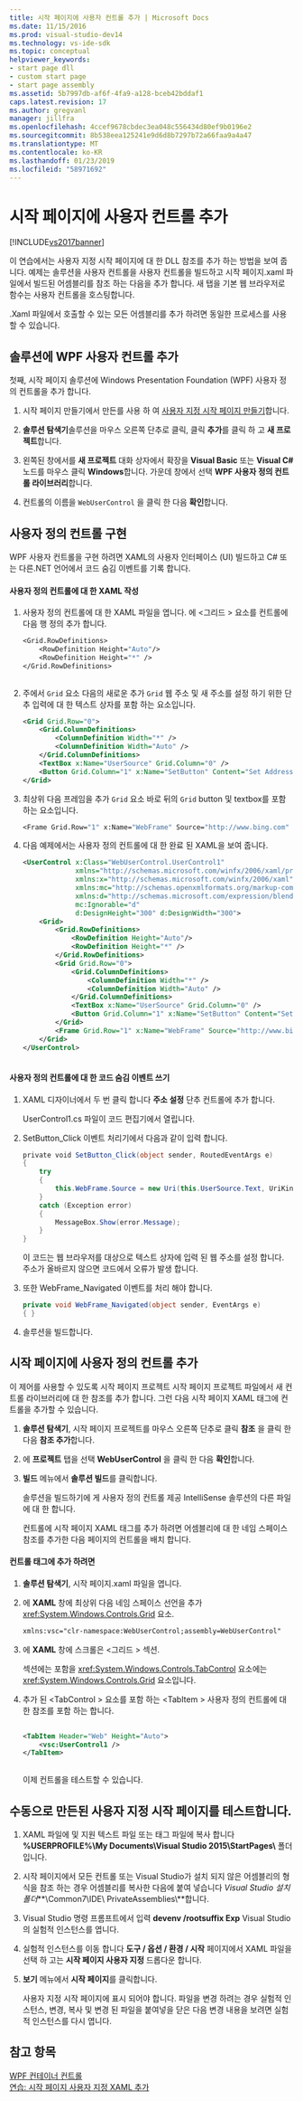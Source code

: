 ```yaml
---
title: 시작 페이지에 사용자 컨트롤 추가 | Microsoft Docs
ms.date: 11/15/2016
ms.prod: visual-studio-dev14
ms.technology: vs-ide-sdk
ms.topic: conceptual
helpviewer_keywords:
- start page dll
- custom start page
- start page assembly
ms.assetid: 5b7997db-af6f-4fa9-a128-bceb42bddaf1
caps.latest.revision: 17
ms.author: gregvanl
manager: jillfra
ms.openlocfilehash: 4ccef9678cbdec3ea048c556434d80ef9b0196e2
ms.sourcegitcommit: 8b538eea125241e9d6d8b7297b72a66faa9a4a47
ms.translationtype: MT
ms.contentlocale: ko-KR
ms.lasthandoff: 01/23/2019
ms.locfileid: "58971692"
---
```

# <a name="adding-user-control-to-the-start-page"></a>시작 페이지에 사용자 컨트롤 추가
[!INCLUDE[vs2017banner](../includes/vs2017banner.md)]

이 연습에서는 사용자 지정 시작 페이지에 대 한 DLL 참조를 추가 하는 방법을 보여 줍니다. 예제는 솔루션을 사용자 컨트롤을 사용자 컨트롤을 빌드하고 시작 페이지.xaml 파일에서 빌드된 어셈블리를 참조 하는 다음을 추가 합니다. 새 탭을 기본 웹 브라우저로 함수는 사용자 컨트롤을 호스팅합니다.  
  
 .Xaml 파일에서 호출할 수 있는 모든 어셈블리를 추가 하려면 동일한 프로세스를 사용할 수 있습니다.  
  
## <a name="adding-a-wpf-user-control-to-the-solution"></a>솔루션에 WPF 사용자 컨트롤 추가  
 첫째, 시작 페이지 솔루션에 Windows Presentation Foundation (WPF) 사용자 정의 컨트롤을 추가 합니다.  
  
1.  시작 페이지 만들기에서 만든를 사용 하 여 [사용자 지정 시작 페이지 만들기](../extensibility/creating-a-custom-start-page.md)합니다.  
  
2.  **솔루션 탐색기**솔루션을 마우스 오른쪽 단추로 클릭, 클릭 **추가**를 클릭 하 고 **새 프로젝트**합니다.  
  
3.  왼쪽된 창에서를 **새 프로젝트** 대화 상자에서 확장을 **Visual Basic** 또는 **Visual C#** 노드를 마우스 클릭 **Windows**합니다. 가운데 창에서 선택 **WPF 사용자 정의 컨트롤 라이브러리**합니다.  
  
4.  컨트롤의 이름을 `WebUserControl` 을 클릭 한 다음 **확인**합니다.  
  
## <a name="implementing-the-user-control"></a>사용자 정의 컨트롤 구현  
 WPF 사용자 컨트롤을 구현 하려면 XAML의 사용자 인터페이스 (UI) 빌드하고 C# 또는 다른.NET 언어에서 코드 숨김 이벤트를 기록 합니다.  
  
#### <a name="to-write-the-xaml-for-the-user-control"></a>사용자 정의 컨트롤에 대 한 XAML 작성  
  
1.  사용자 정의 컨트롤에 대 한 XAML 파일을 엽니다. 에 \<그리드 > 요소를 컨트롤에 다음 행 정의 추가 합니다.  
  
    ```vb  
    <Grid.RowDefinitions>  
        <RowDefinition Height="Auto"/>  
        <RowDefinition Height="*" />  
    </Grid.RowDefinitions>  
  
    ```  
  
2.  주에서 `Grid` 요소 다음의 새로운 추가 `Grid` 웹 주소 및 새 주소를 설정 하기 위한 단추 입력에 대 한 텍스트 상자를 포함 하는 요소입니다.  
  
    ```xml  
    <Grid Grid.Row="0">  
        <Grid.ColumnDefinitions>  
            <ColumnDefinition Width="*" />  
            <ColumnDefinition Width="Auto" />  
        </Grid.ColumnDefinitions>  
        <TextBox x:Name="UserSource" Grid.Column="0" />  
        <Button Grid.Column="1" x:Name="SetButton" Content="Set Address" Click="SetButton_Click" />  
    </Grid>  
    ```  
  
3.  최상위 다음 프레임을 추가 `Grid` 요소 바로 뒤의 `Grid` button 및 textbox를 포함 하는 요소입니다.  
  
    ```vb  
    <Frame Grid.Row="1" x:Name="WebFrame" Source="http://www.bing.com" Navigated="WebFrame_Navigated" />  
    ```  
  
4.  다음 예제에서는 사용자 정의 컨트롤에 대 한 완료 된 XAML을 보여 줍니다.  
  
    ```xml  
    <UserControl x:Class="WebUserControl.UserControl1"  
                 xmlns="http://schemas.microsoft.com/winfx/2006/xaml/presentation"  
                 xmlns:x="http://schemas.microsoft.com/winfx/2006/xaml"  
                 xmlns:mc="http://schemas.openxmlformats.org/markup-compatibility/2006"   
                 xmlns:d="http://schemas.microsoft.com/expression/blend/2008"   
                 mc:Ignorable="d"   
                 d:DesignHeight="300" d:DesignWidth="300">  
        <Grid>  
            <Grid.RowDefinitions>  
                <RowDefinition Height="Auto"/>  
                <RowDefinition Height="*" />  
            </Grid.RowDefinitions>  
            <Grid Grid.Row="0">  
                <Grid.ColumnDefinitions>  
                    <ColumnDefinition Width="*" />  
                    <ColumnDefinition Width="Auto" />  
                </Grid.ColumnDefinitions>  
                <TextBox x:Name="UserSource" Grid.Column="0" />  
                <Button Grid.Column="1" x:Name="SetButton" Content="Set Address" Click="SetButton_Click" />  
            </Grid>  
            <Frame Grid.Row="1" x:Name="WebFrame" Source="http://www.bing.com" Navigated="WebFrame_Navigated" />  
        </Grid>  
    </UserControl>  
  
    ```  
  
#### <a name="to-write-the-code-behind-events-for-the-user-control"></a>사용자 정의 컨트롤에 대 한 코드 숨김 이벤트 쓰기  
  
1.  XAML 디자이너에서 두 번 클릭 합니다 **주소 설정** 단추 컨트롤에 추가 합니다.  
  
     UserControl1.cs 파일이 코드 편집기에서 열립니다.  
  
2.  SetButton_Click 이벤트 처리기에서 다음과 같이 입력 합니다.  
  
    ```csharp  
    private void SetButton_Click(object sender, RoutedEventArgs e)  
    {  
        try  
        {  
            this.WebFrame.Source = new Uri(this.UserSource.Text, UriKind.Absolute);  
        }  
        catch (Exception error)  
        {  
            MessageBox.Show(error.Message);  
        }  
    }  
    ```  
  
     이 코드는 웹 브라우저를 대상으로 텍스트 상자에 입력 된 웹 주소를 설정 합니다. 주소가 올바르지 않으면 코드에서 오류가 발생 합니다.  
  
3.  또한 WebFrame_Navigated 이벤트를 처리 해야 합니다.  
  
    ```csharp  
    private void WebFrame_Navigated(object sender, EventArgs e)  
    { }  
    ```  
  
4.  솔루션을 빌드합니다.  
  
## <a name="adding-the-user-control-to-the-start-page"></a>시작 페이지에 사용자 정의 컨트롤 추가  
 이 제어를 사용할 수 있도록 시작 페이지 프로젝트 시작 페이지 프로젝트 파일에서 새 컨트롤 라이브러리에 대 한 참조를 추가 합니다. 그런 다음 시작 페이지 XAML 태그에 컨트롤을 추가할 수 있습니다.  
  
1. **솔루션 탐색기**, 시작 페이지 프로젝트를 마우스 오른쪽 단추로 클릭 **참조** 을 클릭 한 다음 **참조 추가**합니다.  
  
2. 에 **프로젝트** 탭을 선택 **WebUserControl** 을 클릭 한 다음 **확인**합니다.  
  
3. **빌드** 메뉴에서 **솔루션 빌드**를 클릭합니다.  
  
    솔루션을 빌드하기에 게 사용자 정의 컨트롤 제공 IntelliSense 솔루션의 다른 파일에 대 한 합니다.  
  
   컨트롤에 시작 페이지 XAML 태그를 추가 하려면 어셈블리에 대 한 네임 스페이스 참조를 추가한 다음 페이지의 컨트롤을 배치 합니다.  
  
#### <a name="to-add-the-control-to-the-markup"></a>컨트롤 태그에 추가 하려면  
  
1. **솔루션 탐색기**, 시작 페이지.xaml 파일을 엽니다.  
  
2. 에 **XAML** 창에 최상위 다음 네임 스페이스 선언을 추가 <xref:System.Windows.Controls.Grid> 요소.  
  
   ```xml  
   xmlns:vsc="clr-namespace:WebUserControl;assembly=WebUserControl"  
   ```  
  
3. 에 **XAML** 창에 스크롤은 \<그리드 > 섹션.  
  
    섹션에는 포함을 <xref:System.Windows.Controls.TabControl> 요소에는 <xref:System.Windows.Controls.Grid> 요소입니다.  
  
4. 추가 된 \<TabControl > 요소를 포함 하는 \<TabItem > 사용자 정의 컨트롤에 대 한 참조를 포함 하는 합니다.  
  
   ```xml  
  
   <TabItem Header="Web" Height="Auto">  
       <vsc:UserControl1 />  
   </TabItem>  
  
   ```  
  
   이제 컨트롤을 테스트할 수 있습니다.  
  
## <a name="testing-a-manually-created-custom-start-page"></a>수동으로 만든된 사용자 지정 시작 페이지를 테스트합니다.  
  
1.  XAML 파일에 및 지원 텍스트 파일 또는 태그 파일에 복사 합니다 **%USERPROFILE%\My Documents\Visual Studio 2015\StartPages\\**  폴더입니다.  
  
2.  시작 페이지에서 모든 컨트롤 또는 Visual Studio가 설치 되지 않은 어셈블리의 형식을 참조 하는 경우 어셈블리를 복사한 다음에 붙여 넣습니다 _Visual Studio 설치 폴더_**\Common7\IDE\ PrivateAssemblies\\**합니다.  
  
3.  Visual Studio 명령 프롬프트에서 입력 **devenv /rootsuffix Exp** Visual Studio의 실험적 인스턴스를 엽니다.  
  
4.  실험적 인스턴스를 이동 합니다 **도구 / 옵션 / 환경 / 시작** 페이지에서 XAML 파일을 선택 하 고는 **시작 페이지 사용자 지정** 드롭다운 합니다.  
  
5.  **보기** 메뉴에서 **시작 페이지**를 클릭합니다.  
  
     사용자 지정 시작 페이지에 표시 되어야 합니다. 파일을 변경 하려는 경우 실험적 인스턴스, 변경, 복사 및 변경 된 파일을 붙여넣을 닫은 다음 변경 내용을 보려면 실험적 인스턴스를 다시 엽니다.  
  
## <a name="see-also"></a>참고 항목  
 [WPF 컨테이너 컨트롤](http://msdn.microsoft.com/a0177167-d7db-4205-9607-8ae316952566)   
 [연습: 시작 페이지 사용자 지정 XAML 추가](../extensibility/walkthrough-adding-custom-xaml-to-the-start-page.md)
